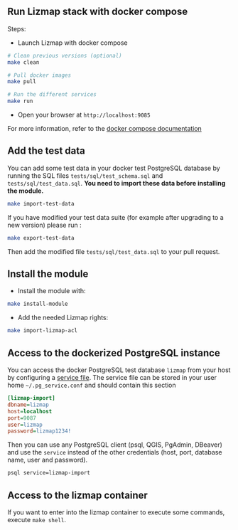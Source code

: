 ## Run Lizmap stack with docker compose

Steps:

* Launch Lizmap with docker compose

```bash
# Clean previous versions (optional)
make clean

# Pull docker images
make pull

# Run the different services
make run
```

* Open your browser at `http://localhost:9085`

For more information, refer to the [docker compose documentation](https://docs.docker.com/compose/)


## Add the test data

You can add some test data in your docker test PostgreSQL database by running the SQL files `tests/sql/test_schema.sql` and `tests/sql/test_data.sql`.
**You need to import these data before installing the module.**

```bash
make import-test-data
```

If you have modified your test data suite (for example after upgrading to a new version)
please run :

```bash
make export-test-data
```

Then add the modified file `tests/sql/test_data.sql` to your pull request.


## Install the module

* Install the module with:

```bash
make install-module
```

* Add the needed Lizmap rights:


```bash
make import-lizmap-acl
```

## Access to the dockerized PostgreSQL instance

You can access the docker PostgreSQL test database `lizmap` from your host by configuring a
[service file](https://docs.qgis.org/latest/en/docs/user_manual/managing_data_source/opening_data.html#postgresql-service-connection-file).
The service file can be stored in your user home `~/.pg_service.conf` and should contain this section

```ini
[lizmap-import]
dbname=lizmap
host=localhost
port=9087
user=lizmap
password=lizmap1234!
```

Then you can use any PostgreSQL client (psql, QGIS, PgAdmin, DBeaver) and use the `service`
instead of the other credentials (host, port, database name, user and password).

```bash
psql service=lizmap-import
```

## Access to the lizmap container

If you want to enter into the lizmap container to execute some commands,
execute `make shell`.
